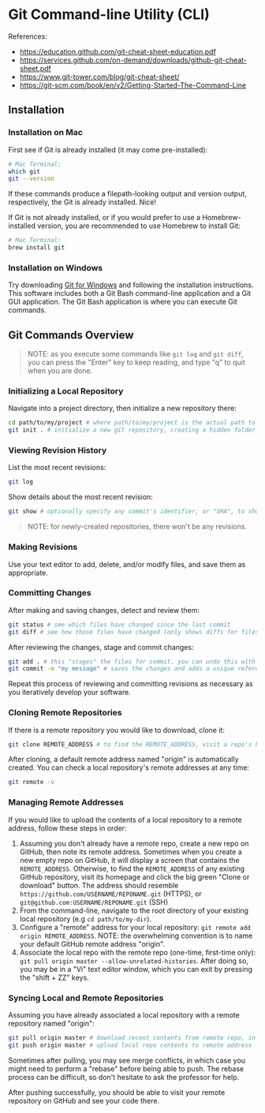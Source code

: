# Git Command-line Utility (CLI)

References:

  + https://education.github.com/git-cheat-sheet-education.pdf
  + https://services.github.com/on-demand/downloads/github-git-cheat-sheet.pdf
  + https://www.git-tower.com/blog/git-cheat-sheet/
  + https://git-scm.com/book/en/v2/Getting-Started-The-Command-Line

## Installation

### Installation on Mac

First see if Git is already installed (it may come pre-installed):

```sh
# Mac Terminal:
which git
git --version
```

If these commands produce a filepath-looking output and version output, respectively, the Git is already installed. Nice!

If Git is not already installed, or if you would prefer to use a Homebrew-installed version, you are recommended to use Homebrew to install Git:

```sh
# Mac Terminal:
brew install git
```

### Installation on Windows

Try downloading [Git for Windows](https://gitforwindows.org/) and following the installation instructions. This software includes both a Git Bash command-line application and a Git GUI application. The Git Bash application is where you can execute Git commands.

## Git Commands Overview

> NOTE: as you execute some commands like `git log` and `git diff`, you can press the "Enter" key to keep reading, and type "q" to quit when you are done.

### Initializing a Local Repository

Navigate into a project directory, then initialize a new repository there:

```sh
cd path/to/my/project # where path/to/my/project is the actual path to your project directory
git init . # initialize a new git repository, creating a hidden folder called .git in your project's root directory
```

### Viewing Revision History

List the most recent revisions:

```sh
git log
```

Show details about the most recent revision:

```sh
git show # optionally specify any commit's identifier, or "SHA", to show that specific commit
```

> NOTE: for newly-created repositories, there won't be any revisions.

### Making Revisions

Use your text editor to add, delete, and/or modify files, and save them as appropriate.

### Committing Changes

After making and saving changes, detect and review them:

```sh
git status # see which files have changed since the last commit
git diff # see how those files have changed (only shows diffs for files that existed during the last version, not for newly created files)
```

After reviewing the changes, stage and commit changes:

```sh
git add . # this "stages" the files for commit. you can undo this with `git reset`. use the period (`.`) to add all changed files in the repository, or specify a single filename to add only that file
git commit -m "my message" # saves the changes and adds a unique reference identifier for this particular version
```

Repeat this process of reviewing and committing revisions as necessary as you iteratively develop your software.

### Cloning Remote Repositories

If there is a remote repository you would like to download, clone it:

```sh
git clone REMOTE_ADDRESS # to find the REMOTE_ADDRESS, visit a repo's homepage on GitHub and click the big green button on the right side that says "Clone or download". The address should resemble https://github.com/USERNAME/REPONAME.git (HTTPS), or `git@github.com:USERNAME/REPONAME.git` (SSH)
```

After cloning, a default remote address named "origin" is automatically created. You can check a local repository's remote addresses at any time:

```sh
git remote -v
```

### Managing Remote Addresses

If you would like to upload the contents of a local repository to a remote address, follow these steps in order:

  1. Assuming you don't already have a remote repo, create a new repo on GitHub, then note its remote address. Sometimes when you create a new empty repo on GitHub, it will display a screen that contains the `REMOTE_ADDRESS`. Otherwise, to find the `REMOTE_ADDRESS` of any existing GitHub repository, visit its homepage and click the big green "Clone or download" button. The address should resemble `https://github.com/USERNAME/REPONAME.git` (HTTPS), or `git@github.com:USERNAME/REPONAME.git` (SSH)
  2. From the command-line, navigate to the root directory of your existing local repository (e.g `cd path/to/my-dir`).
  3. Configure a "remote" address for your local repository: `git remote add origin REMOTE_ADDRESS`. NOTE: the overwhelming convention is to name your default GitHub remote address "origin".
  4. Associate the local repo with the remote repo (one-time, first-time only): `git pull origin master --allow-unrelated-histories`. After doing so, you may be in a "Vi" text editor window, which you can exit by pressing the "shift + ZZ" keys.

### Syncing Local and Remote Repositories

Assuming you have already associated a local repository with a remote repository named "origin":

```sh
git pull origin master # download recent contents from remote repo, in case changes have been made to the remote repository since you last pushed.
git push origin master # upload local repo contents to remote address
```

Sometimes after pulling, you may see merge conflicts, in which case you might need to perform a "rebase" before being able to push. The rebase process can be difficult, so don't hesitate to ask the professor for help.

After pushing successfully, you should be able to visit your remote repository on GitHub and see your code there.
